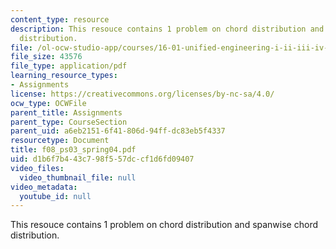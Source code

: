 ```yaml
---
content_type: resource
description: This resouce contains 1 problem on chord distribution and spanwise chord
  distribution.
file: /ol-ocw-studio-app/courses/16-01-unified-engineering-i-ii-iii-iv-fall-2005-spring-2006/d1b6f7b443c798f557dccf1d6fd09407_f08_ps03_spring04.pdf
file_size: 43576
file_type: application/pdf
learning_resource_types:
- Assignments
license: https://creativecommons.org/licenses/by-nc-sa/4.0/
ocw_type: OCWFile
parent_title: Assignments
parent_type: CourseSection
parent_uid: a6eb2151-6f41-806d-94ff-dc83eb5f4337
resourcetype: Document
title: f08_ps03_spring04.pdf
uid: d1b6f7b4-43c7-98f5-57dc-cf1d6fd09407
video_files:
  video_thumbnail_file: null
video_metadata:
  youtube_id: null
---
```

This resouce contains 1 problem on chord distribution and spanwise chord distribution.